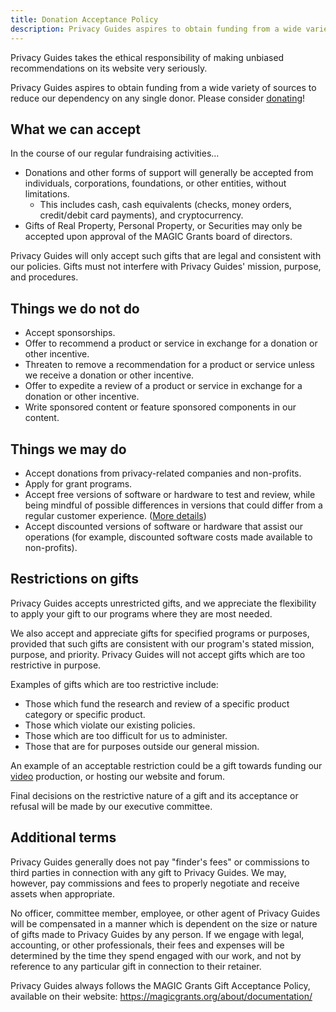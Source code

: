 ```yaml
---
title: Donation Acceptance Policy
description: Privacy Guides aspires to obtain funding from a wide variety of sources to reduce our dependency on any single donor. Please consider donating!
---
```


Privacy Guides takes the ethical responsibility of making unbiased recommendations on its website very seriously.

Privacy Guides aspires to obtain funding from a wide variety of sources to reduce our dependency on any single donor. Please consider [donating](donate.md)!

## What we **can** accept

In the course of our regular fundraising activities...

- Donations and other forms of support will generally be accepted from individuals, corporations, foundations, or other entities, without limitations.
     - This includes cash, cash equivalents (checks, money orders, credit/debit card payments), and cryptocurrency.
- Gifts of Real Property, Personal Property, or Securities may only be accepted upon approval of the MAGIC Grants board of directors.

Privacy Guides will only accept such gifts that are legal and consistent with our policies. Gifts must not interfere with Privacy Guides' mission, purpose, and procedures.

## Things we do **not** do

- Accept sponsorships.
- Offer to recommend a product or service in exchange for a donation or other incentive.
- Threaten to remove a recommendation for a product or service unless we receive a donation or other incentive.
- Offer to expedite a review of a product or service in exchange for a donation or other incentive.
- Write sponsored content or feature sponsored components in our content.

## Things we **may** do

- Accept donations from privacy-related companies and non-profits.
- Apply for grant programs.
- Accept free versions of software or hardware to test and review, while being mindful of possible differences in versions that could differ from a regular customer experience. ([More details](executive-policy.md#ep1-freely-provided-product-samples))
- Accept discounted versions of software or hardware that assist our operations (for example, discounted software costs made available to non-profits).

## Restrictions on gifts

Privacy Guides accepts unrestricted gifts, and we appreciate the flexibility to apply your gift to our programs where they are most needed.

We also accept and appreciate gifts for specified programs or purposes, provided that such gifts are consistent with our program's stated mission, purpose, and priority. Privacy Guides will not accept gifts which are too restrictive in purpose.

Examples of gifts which are too restrictive include:

- Those which fund the research and review of a specific product category or specific product.
- Those which violate our existing policies.
- Those which are too difficult for us to administer.
- Those that are for purposes outside our general mission.

An example of an acceptable restriction could be a gift towards funding our [video](https://www.privacyguides.org/videos) production, or hosting our website and forum.

Final decisions on the restrictive nature of a gift and its acceptance or refusal will be made by our executive committee.

## Additional terms

Privacy Guides generally does not pay "finder's fees" or commissions to third parties in connection with any gift to Privacy Guides. We may, however, pay commissions and fees to properly negotiate and receive assets when appropriate.

No officer, committee member, employee, or other agent of Privacy Guides will be compensated in a manner which is dependent on the size or nature of gifts made to Privacy Guides by any person. If we engage with legal, accounting, or other professionals, their fees and expenses will be determined by the time they spend engaged with our work, and not by reference to any particular gift in connection to their retainer.

Privacy Guides always follows the MAGIC Grants Gift Acceptance Policy, available on their website: <https://magicgrants.org/about/documentation/>
